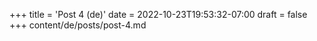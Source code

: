 +++
title = 'Post 4 (de)'
date = 2022-10-23T19:53:32-07:00
draft = false
+++
content/de/posts/post-4.md
